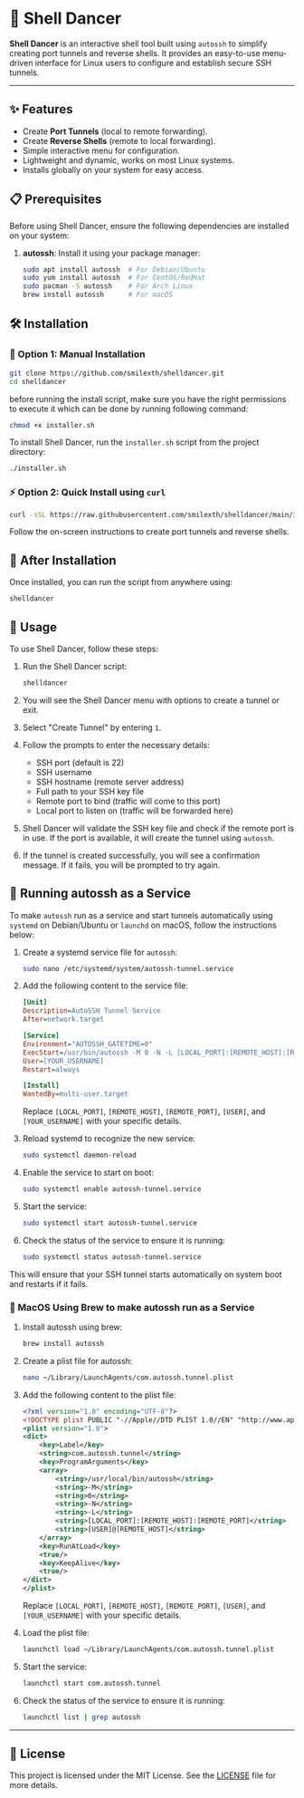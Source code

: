 # 🕺 Shell Dancer

**Shell Dancer** is an interactive shell tool built using `autossh` to simplify creating port tunnels and reverse shells. It provides an easy-to-use menu-driven interface for Linux users to configure and establish secure SSH tunnels.

---

## ✨ Features

- Create **Port Tunnels** (local to remote forwarding).
- Create **Reverse Shells** (remote to local forwarding).
- Simple interactive menu for configuration.
- Lightweight and dynamic, works on most Linux systems.
- Installs globally on your system for easy access.

## 📋 Prerequisites

Before using Shell Dancer, ensure the following dependencies are installed on your system:

1. **autossh**: Install it using your package manager:
   ```bash
   sudo apt install autossh  # For Debian/Ubuntu
   sudo yum install autossh  # For CentOS/RedHat
   sudo pacman -S autossh    # For Arch Linux
   brew install autossh      # For macOS
   ```

## 🛠️ Installation

### 📝 Option 1: Manual Installation

```sh
git clone https://github.com/smilexth/shelldancer.git
cd shelldancer
```

before running the install script, make sure you have the right permissions to execute it which can be done by running following command:

```sh
chmod +x installer.sh
```

To install Shell Dancer, run the `installer.sh` script from the project directory:

```sh
./installer.sh
```

### ⚡ Option 2: Quick Install using `curl`

```sh
curl -sSL https://raw.githubusercontent.com/smilexth/shelldancer/main/installer.sh | bash
```


Follow the on-screen instructions to create port tunnels and reverse shells.

## 🚀 After Installation

Once installed, you can run the script from anywhere using:
```sh
shelldancer
```

## 📖 Usage

To use Shell Dancer, follow these steps:

1. Run the Shell Dancer script:
   ```sh
   shelldancer
   ```

2. You will see the Shell Dancer menu with options to create a tunnel or exit.

3. Select "Create Tunnel" by entering `1`.

4. Follow the prompts to enter the necessary details:
   - SSH port (default is 22)
   - SSH username
   - SSH hostname (remote server address)
   - Full path to your SSH key file
   - Remote port to bind (traffic will come to this port)
   - Local port to listen on (traffic will be forwarded here)

5. Shell Dancer will validate the SSH key file and check if the remote port is in use. If the port is available, it will create the tunnel using `autossh`.

6. If the tunnel is created successfully, you will see a confirmation message. If it fails, you will be prompted to try again.

## 🔄 Running autossh as a Service

To make `autossh` run as a service and start tunnels automatically using ```systemd``` on Debian/Ubuntu or ```launchd``` on macOS, follow the instructions below:

1. Create a systemd service file for `autossh`:
   ```sh
   sudo nano /etc/systemd/system/autossh-tunnel.service
   ```

2. Add the following content to the service file:
   ```ini
   [Unit]
   Description=AutoSSH Tunnel Service
   After=network.target

   [Service]
   Environment="AUTOSSH_GATETIME=0"
   ExecStart=/usr/bin/autossh -M 0 -N -L [LOCAL_PORT]:[REMOTE_HOST]:[REMOTE_PORT] [USER]@[REMOTE_HOST]
   User=[YOUR_USERNAME]
   Restart=always

   [Install]
   WantedBy=multi-user.target
   ```

   Replace `[LOCAL_PORT]`, `[REMOTE_HOST]`, `[REMOTE_PORT]`, `[USER]`, and `[YOUR_USERNAME]` with your specific details.

3. Reload systemd to recognize the new service:
   ```sh
   sudo systemctl daemon-reload
   ```

4. Enable the service to start on boot:
   ```sh
   sudo systemctl enable autossh-tunnel.service
   ```

5. Start the service:
   ```sh
   sudo systemctl start autossh-tunnel.service
   ```

6. Check the status of the service to ensure it is running:
   ```sh
   sudo systemctl status autossh-tunnel.service
   ```

This will ensure that your SSH tunnel starts automatically on system boot and restarts if it fails.

### 🍏 MacOS Using Brew to make autossh run as a Service

1. Install autossh using brew:
   ```sh
   brew install autossh
   ```
2. Create a plist file for autossh:
   ```sh
   nano ~/Library/LaunchAgents/com.autossh.tunnel.plist
   ```
3. Add the following content to the plist file:
   ```xml
   <?xml version="1.0" encoding="UTF-8"?>
   <!DOCTYPE plist PUBLIC "-//Apple//DTD PLIST 1.0//EN" "http://www.apple.com/DTDs/PropertyList-1.0.dtd">
   <plist version="1.0">
   <dict>
       <key>Label</key>
       <string>com.autossh.tunnel</string>
       <key>ProgramArguments</key>
       <array>
           <string>/usr/local/bin/autossh</string>
           <string>-M</string>
           <string>0</string>
           <string>-N</string>
           <string>-L</string>
           <string>[LOCAL_PORT]:[REMOTE_HOST]:[REMOTE_PORT]</string>
           <string>[USER]@[REMOTE_HOST]</string>
       </array>
       <key>RunAtLoad</key>
       <true/>
       <key>KeepAlive</key>
       <true/>
   </dict>
   </plist>
   ```
   Replace `[LOCAL_PORT]`, `[REMOTE_HOST]`, `[REMOTE_PORT]`, `[USER]`, and `[YOUR_USERNAME]` with your specific details.

4. Load the plist file:
   ```sh
   launchctl load ~/Library/LaunchAgents/com.autossh.tunnel.plist
   ```
5. Start the service:
   ```sh
   launchctl start com.autossh.tunnel
   ```
6. Check the status of the service to ensure it is running:
   ```sh
   launchctl list | grep autossh
   ```
---

## 📄 License

This project is licensed under the MIT License. See the [LICENSE](LICENSE) file for more details.


